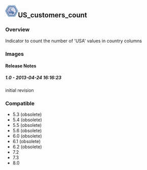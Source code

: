 ## <img src='./logo.jpg' width='40' height='40'>US_customers_count

### Overview
Indicator to count the number of 'USA' values in country columns
### Images




#### Release Notes

##### 1.0 - 2013-04-24 16:16:23
initial revision
### Compatible
 -  5.3 (obsolete)
 -   5.4 (obsolete)
 -   5.5 (obsolete)
 -   5.6 (obsolete)
 -   6.0 (obsolete)
 -   6.1 (obsolete)
 -   6.2 (obsolete)
 - 7.2
 - 7.3
 - 8.0